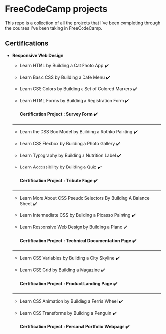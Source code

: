 # FreeCodeCamp projects

This repo is a collection of all the projects that I've been completing through the courses I've been taking in FreeCodeCamp.

## Certifications

- **Responsive Web Design**
    - Learn HTML by Building a Cat Photo App ✔️
    - Learn Basic CSS by Building a Cafe Menu ✔️
    - Learn CSS Colors by Building a Set of Colored Markers ✔️
    - Learn HTML Forms by Building a Registration Form ✔️
        
       #### Certification Project : **Survey Form** ✔️
    ----------------------------------------------------------

    - Learn the CSS Box Model by Building a Rothko Painting ✔️
    - Learn CSS Flexbox by Building a Photo Gallery ✔️
    - Learn Typography by Building a Nutrition Label ✔️
    - Learn Accessibility by Building a Quiz ✔️
    
        #### Certification Project : **Tribute Page** ✔️
    ----------------------------------------------------------

    - Learn More About CSS Pseudo Selectors By Building A Balance Sheet ✔️
    - Learn Intermediate CSS by Building a Picasso Painting ✔️
    - Learn Responsive Web Design by Building a Piano ✔️

        #### Certification Project : **Technical Documentation Page** ✔️
    ----------------------------------------------------------
    
    - Learn CSS Variables by Building a City Skyline ✔️
    - Learn CSS Grid by Building a Magazine ✔️

        #### Certification Project : **Product Landing Page** ✔️
    ----------------------------------------------------------

    - Learn CSS Animation by Building a Ferris Wheel ✔️
    - Learn CSS Transforms by Building a Penguin ✔️

        #### Certification Project : **Personal Portfolio Webpage** ✔️
